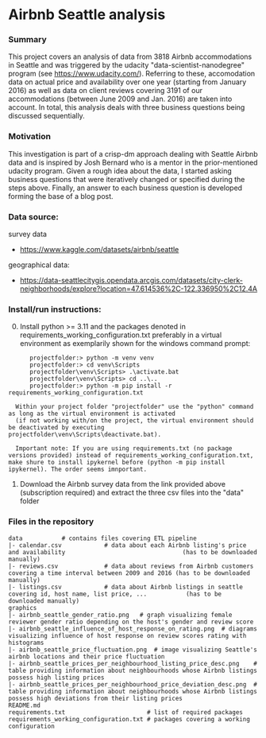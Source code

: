 # Airbnb Seattle analysis


### Summary

This project covers an analysis of data from 3818 Airbnb accommodations in Seattle and was triggered by the udacity "data-scientist-nanodegree" program (see https://www.udacity.com/).
Referring to these, accomodation data on actual price and availability over one year (starting from January 2016) as well as data on client reviews covering 3191 of our accommodations (between June 2009 and Jan. 2016) are taken into account. 
In total, this analysis deals with three business questions being discussed sequentially.



### Motivation

This investigation is part of a crisp-dm approach dealing with Seattle Airbnb data and is inspired by Josh Bernard who is a mentor in the prior-mentioned udacity program.
Given a rough idea about the data, I started asking business questions that were iteratively changed or specified during the steps above. Finally, an answer to each business question is developed forming the base of a blog post.

### Data source: 

survey data
- https://www.kaggle.com/datasets/airbnb/seattle

geographical data:
- https://data-seattlecitygis.opendata.arcgis.com/datasets/city-clerk-neighborhoods/explore?location=47.614536%2C-122.336950%2C12.4A

### Install/run instructions:
0. Install python >= 3.11 and the packages denoted in requirements_working_configuration.txt preferably in a virtual environment as exemplarily shown for the windows command prompt:
```
      projectfolder:> python -m venv venv
      projectfolder:> cd venv\Scripts
      projectfolder\venv\Scripts> .\activate.bat
      projectfolder\venv\Scripts> cd ..\..
      projectfolder:> python -m pip install -r requirements_working_configuration.txt
```
      Within your project folder "projectfolder" use the "python" command as long as the virtual environment is activated
      (if not working with/on the project, the virtual environment should be deactivated by executing projectfolder\venv\Scripts\deactivate.bat).

      Important note: If you are using requirements.txt (no package versions provided) instead of requirements_working_configuration.txt, make shure to install ipykernel before (python -m pip install ipykernel). The order seems imnportant.

1. Download the Airbnb survey data from the link provided above (subscription required) and extract the three csv files into the "data" folder

### Files in the repository
```
data           # contains files covering ETL pipeline
|- calendar.csv            # data about each Airbnb listing's price and availability                                 (has to be downloaded manually)
|- reviews.csv             # data about reviews from Airbnb customers covering a time interval between 2009 and 2016 (has to be downloaded manually)
|- listings.csv            # data about Airbnb listings in seattle covering id, host name, list price, ...           (has to be downloaded manually)
graphics
|- airbnb_seattle_gender_ratio.png   # graph visualizing female reviewer gender ratio depending on the host's gender and review score
|- airbnb_seattle_influence_of_host_response_on_rating.png  # diagrams visualizing influence of host response on review scores rating with histograms
|- airbnb_seattle_price_fluctuation.png  # image visualizing Seattle's airbnb locations and their price fluctuation
|- airbnb_seattle_prices_per_neighbourhood_listing_price_desc.png    # table providing information about neighbourhoods whose Airbnb listings possess high listing prices
|- airbnb_seattle_prices_per_neighbourhood_price_deviation_desc.png  # table providing information about neighbourhoods whose Airbnb listings possess high deviations from their listing prices
README.md
requirements.txt                       # list of required packages
requirements_working_configuration.txt # packages covering a working configuration

```
